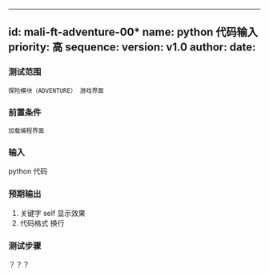 --------
id: mali-ft-adventure-00*
name: python 代码输入
priority: 高
sequence: 
version: v1.0
author: 
date: 
--------
### 测试范围
    探险模块（ADVENTURE） 游戏界面
### 前置条件
    加载编程界面
### 输入
python 代码

### 预期输出
1. 关键字 self 显示效果
2. 代码格式 换行



### 测试步骤
？？？


